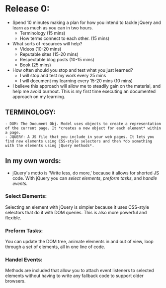 # Release 0:
 * Spend 10 minutes making a plan for how you intend to tackle jQuery and learn as much as you can in two hours.
 	- Terminology (15 mins)
 	- How terms connect to each other. (15 mins)
 * What sorts of resources will help?
 	- Videos (10-20 mins)
 	- Reputable sites (15-20 mins)
 	- Respectable blog posts (10-15 mins)
 	- Book (25 mins)
 * How often should you stop and test what you just learned?
 	- I will stop and test my work every 25 mins
 	- I will document my learning every 15-20 mins (10 mins)
 * I believe this approach will allow me to steadily gain on the material, and help me avoid burnout. This is my first time executing an documented approach on my learning.

 #####
 ## TERMINOLOGY:
 	- DOM: The Document Obj. Model uses objects to create a representation of the current page. It *creates a new object for each element* within a page.
 	- JQUERY: A JS file that you include in your web pages. It lets you find new elements using CSS-style selectors and then *do something with the elements using jQuery methods*. 

## In my own words:
- jQuery's motto is 'Write less, do more,' because it allows for shorted JS code. With jQuery you can *select elements*, *preform tasks*, and *handle events*. 
### Select Elements:
Selecting an element with jQuery is simpler because it uses CSS-style selectors that do it with DOM queries. This is also more powerful and flexible.

### Preform Tasks:
You can update the DOM tree, animate elements in and out of view, loop through a set of elements, all in one line of code.

### Handel Events:
Methods are included that allow you to attach event listeners to selected elements without having to write any fallback code to support older browsers. 
